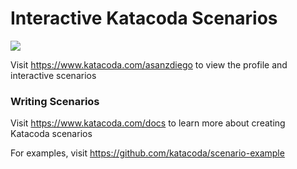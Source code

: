 # Interactive Katacoda Scenarios

[![](http://shields.katacoda.com/katacoda/asanzdiego/count.svg)](https://www.katacoda.com/asanzdiego "Get your profile on Katacoda.com")

Visit https://www.katacoda.com/asanzdiego to view the profile and interactive scenarios

### Writing Scenarios
Visit https://www.katacoda.com/docs to learn more about creating Katacoda scenarios

For examples, visit https://github.com/katacoda/scenario-example
